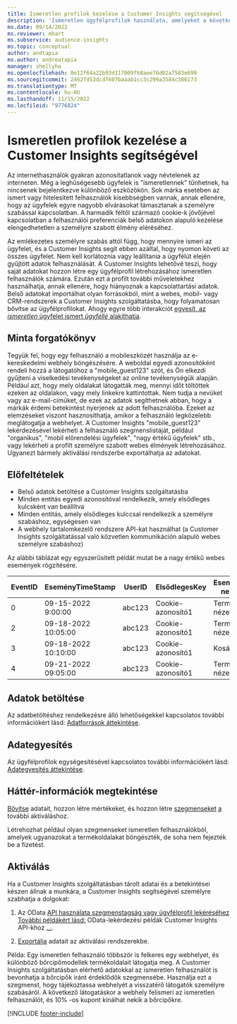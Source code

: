 ```yaml
---
title: Ismeretlen profilok kezelése a Customer Insights segítségével
description: 'Ismeretlen ügyfélprofilok használata, amelyeket a következőben hoznak létre és kezelnek: Dynamics 365 Customer Insights.'
ms.date: 09/14/2022
ms.reviewer: mhart
ms.subservice: audience-insights
ms.topic: conceptual
author: andtapia
ms.author: andreatapia
manager: shellyha
ms.openlocfilehash: 0e12f64a22b93d117009fb8aee76d02a7583e699
ms.sourcegitcommit: 24627d53dcdf607baaab1cc3c299a3584c386173
ms.translationtype: MT
ms.contentlocale: hu-HU
ms.lasthandoff: 11/15/2022
ms.locfileid: "9776824"
---
```

# <a name="manage-unknown-profiles-with-customer-insights"></a>Ismeretlen profilok kezelése a Customer Insights segítségével

Az internethasználók gyakran azonosítatlanok vagy névtelenek az interneten. Még a leghűségesebb ügyfelek is "ismeretlennek" tűnhetnek, ha nincsenek bejelentkezve különböző eszközökön. Sok márka esetében az ismert vagy hitelesített felhasználók kisebbségben vannak, annak ellenére, hogy az ügyfelek egyre nagyobb elvárásokat támasztanak a személyre szabással kapcsolatban. A harmadik féltől származó cookie-k jövőjével kapcsolatban a felhasználói preferenciák belső adatokon alapuló kezelése elengedhetetlen a személyre szabott élmény eléréséhez.

Az emlékezetes személyre szabás attól függ, hogy mennyire ismeri az ügyfelet, és a Customer Insights segít ebben azáltal, hogy nyomon követi az összes ügyfelet.  Nem kell korlátoznia vagy leállítania a ügyfélút elején gyűjtött adatok felhasználását. A Customer Insights lehetővé teszi, hogy saját adatokat hozzon létre egy ügyfélprofil létrehozásához ismeretlen felhasználók számára. Ezután ezt a profilt további műveletekhez használhatja, annak ellenére, hogy hiányoznak a kapcsolattartási adatok. Belső adatokat importálhat olyan forrásokból, mint a webes, mobil- vagy CRM-rendszerek a Customer Insights szolgáltatásba, hogy folyamatosan bővítse az ügyfélprofilokat. Ahogy egyre több interakciót [egyesít, az *ismeretlen* ügyfelet ismert *ügyféllé* alakíthatja](unknown-to-known.md).

## <a name="sample-scenario"></a>Minta forgatókönyv

Tegyük fel, hogy egy felhasználó a mobileszközét használja az e-kereskedelmi webhely böngészésére. A weboldal egyedi azonosítóként rendeli hozzá a látogatóhoz a "mobile_guest123" szót, és Ön elkezdi gyűjteni a viselkedési tevékenységeket az online tevékenységük alapján. Például azt, hogy mely oldalakat látogatták meg, mennyi időt töltöttek ezeken az oldalakon, vagy mely linkekre kattintottak. Nem tudja a nevüket vagy az e-mail-címüket, de ezek az adatok segíthetnek abban, hogy a márkák érdemi betekintést nyerjenek az adott felhasználóba. Ezeket az elemzéseket viszont hasznosíthatja, amikor a felhasználó legközelebb meglátogatja a webhelyet. A Customer Insights "mobile_guest123" lekérdezésével lekérheti a felhasználó szegmenslistáját, például "organikus", "mobil előrendelési ügyfelek", "nagy értékű ügyfelek" stb., vagy lekérheti a profilt személyre szabott webes élmények létrehozásához. Ugyanezt bármely aktiválási rendszerbe exportálhatja az adatokat.

## <a name="prerequisites"></a>Előfeltételek

- Belső adatok betöltése a Customer Insights szolgáltatásba
- Minden entitás egyedi azonosítóval rendelkezik, amely elsődleges kulcsként van beállítva
- Minden entitás, amely elsődleges kulccsal rendelkezik a személyre szabáshoz, egységesen van
- A webhely tartalomkezelő rendszere API-kat használhat (a Customer Insights szolgáltatással való közvetlen kommunikáción alapuló webes személyre szabáshoz)

Az alábbi táblázat egy egyszerűsített példát mutat be a nagy értékű webes események rögzítésére.

|EventID|EseményTimeStamp|UserID|ElsődlegesKey|Esemény neve|
|--|--|--|--|--|
|0|09-15-2022 9:00:00|abc123|Cookie-azonosító1|Termék nézet|
|2|09-18-2022 10:05:00|abc123|Cookie-azonosító1|Termék nézet|
|3|09-18-2022 10:10:00|abc123|Cookie-azonosító1|Kosárba|
|4|09-21-2022 09:05:00|abc123|Cookie-azonosító1|Termék nézet|

## <a name="data-ingestion"></a>Adatok betöltése

Az adatbetöltéshez rendelkezésre álló lehetőségekkel kapcsolatos további információkért lásd: [Adatforrások áttekintése](data-sources.md).

## <a name="data-unification"></a>Adategyesítés

Az ügyfélprofilok egységesítésével kapcsolatos további információkért lásd: [Adategyesítés áttekintése](data-unification.md).

## <a name="get-insights"></a>Háttér-információk megtekintése

[Bővítse](enrichment-hub.md) adatait, hozzon létre mértékeket, és hozzon létre [szegmenseket](measures.md) [a](segments.md) további aktiváláshoz.

Létrehozhat például olyan szegmenseket ismeretlen felhasználókból, amelyek ugyanazokat a termékoldalakat böngészték, de soha nem fejezték be a fizetést.

## <a name="activation"></a>Aktiválás

Ha a Customer Insights szolgáltatásban tárolt adatai és a betekintései készen állnak a munkára, a Customer Insights segítségével személyre szabhatja a dolgokat:

1. Az OData [API használata szegmenstagság vagy ügyfélprofil lekéréséhez További példákért lásd:](apis.md) OData-lekérdezési példák Customer Insights API-khoz [...](odata-examples.md).

1. [Exportálja](export-destinations.md) adatait az aktiválási rendszerekbe.

Példa: Egy ismeretlen felhasználó többször is felkeres egy webhelyet, és különböző bőrcipőmodellek termékoldalait látogatja meg. A Customer Insights szolgáltatásban elérhető adatokkal az ismeretlen felhasználót is bevonhatja a bőrcipők iránt érdeklődők szegmensébe. Használja ezt a szegmenst, hogy tájékoztassa webhelyét a visszatérő látogatók személyre szabásáról. A következő látogatáskor a webhely felismeri az ismeretlen felhasználót, és 10% -os kupont kínálhat nekik a bőrcipőkre.

[!INCLUDE [footer-include](includes/footer-banner.md)]
